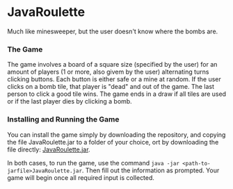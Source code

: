 # JavaRoulette
Much like minesweeper, but the user doesn't know where the bombs are.

### The Game
The game involves a board of a square size (specified by the user) for an amount of players (1 or more, also givem
by the user) alternating turns clicking buttons. Each button is either safe or a mine at random. If the user clicks on
a bomb tile, that player is "dead" and out of the game. The last person to click a good tile wins. The game ends in a
draw if all tiles are used or if the last player dies by clicking a bomb.

### Installing and Running the Game
You can install the game simply by downloading the repository, and copying the file JavaRoulette.jar to a folder of your
choice, ort by downloading the file directly: [JavaRoulette.jar](JavaRoulette.jar).

In both cases, to run the game, use the command ```java -jar <path-to-jarfile>JavaRoulette.jar```. Then fill out the
information as prompted. Your game will begin once all required input is collected.